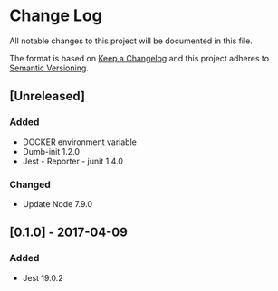 # Change Log
All notable changes to this project will be documented in this file.

The format is based on [Keep a Changelog](http://keepachangelog.com/)
and this project adheres to [Semantic Versioning](http://semver.org/).

## [Unreleased]
### Added
- DOCKER environment variable
- Dumb-init 1.2.0
- Jest - Reporter - junit 1.4.0

### Changed
- Update Node 7.9.0

## [0.1.0] - 2017-04-09
### Added
- Jest 19.0.2
